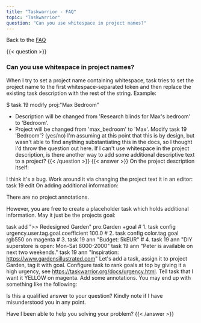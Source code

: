 ```yaml
---
title: "Taskwarrior - FAQ"
topic: "Taskwarrior"
question: "Can you use whitespace in project names?"
---
```


Back to the [FAQ](/support/faq)

{{< question >}}
### Can you use whitespace in project names?

When I try to set a project name containing whitespace, task tries to set the project name to the first whitespace-separated token and then replace the existing task description with the rest of the string. Example:

$ task 19 modify proj:"Max Bedroom"
- Description will be changed from 'Research blinds for Max's bedroom' to 'Bedroom'.
- Project will be changed from 'max_bedroom' to 'Max'.
Modify task 19 'Bedroom'? (yes/no)
I'm assuming at this point that this is by design, but wasn't able to find anything substantiating this in the docs, so I thought I'd throw the question out here. If I can't use whitespace in the project description, is there another way to add some additional descriptive text to a project?
{{< /question >}}
{{< answer >}}
On the project description itself:

I think it's a bug. 
Work around it via changing the project text it in an editor:
task 19 edit
On adding additional information:

There are no project annotations.

However, you are free to create a placeholder task which holds additional information. May it just be the projects goal:

task add ">> Redesigned Garden" pro:Garden +goal        # 1.
task config urgency.user.tag.goal.coefficient 100.0     # 2.
task config color.tag.goal rgb550 on magenta            # 3.
task 19 ann "Budget: 5kEUR"                             # 4.
task 19 ann "DIY superstore is open: Mon-Sat 8000-2000"
task 19 ann "Peter is available on next two weekends."
task 19 ann "Inspiration: https://www.gardensillustrated.com"
Let's add a task, assign it to project Garden, tag it with goal.
Configure task to rank goals at top by giving it a high urgency, see https://taskwarrior.org/docs/urgency.html.
Tell task that I want it YELLOW on magenta.
Add some annotations.
You may end up with something like the following:


Is this a qualified answer to your question? Kindly note if I have misunderstood you in any point.

Have I been able to help you solving your problem?
{{< /answer >}}
